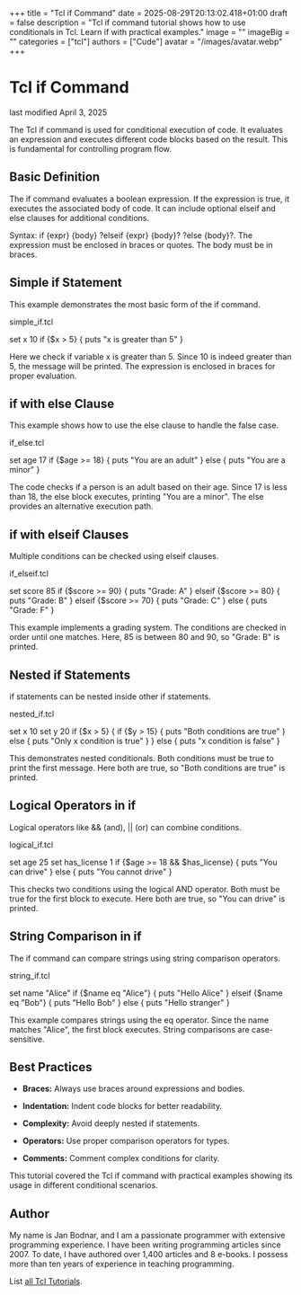 +++
title = "Tcl if Command"
date = 2025-08-29T20:13:02.418+01:00
draft = false
description = "Tcl if command tutorial shows how to use conditionals in Tcl. Learn if with practical examples."
image = ""
imageBig = ""
categories = ["tcl"]
authors = ["Cude"]
avatar = "/images/avatar.webp"
+++

# Tcl if Command

last modified April 3, 2025

The Tcl if command is used for conditional execution of code. It
evaluates an expression and executes different code blocks based on the result.
This is fundamental for controlling program flow.

## Basic Definition

The if command evaluates a boolean expression. If the expression is
true, it executes the associated body of code. It can include optional elseif
and else clauses for additional conditions.

Syntax: if {expr} {body} ?elseif {expr} {body}? ?else {body}?. The
expression must be enclosed in braces or quotes. The body must be in braces.

## Simple if Statement

This example demonstrates the most basic form of the if command.

simple_if.tcl
  

set x 10
if {$x &gt; 5} {
    puts "x is greater than 5"
}

Here we check if variable x is greater than 5. Since 10 is indeed
greater than 5, the message will be printed. The expression is enclosed in braces
for proper evaluation.

## if with else Clause

This example shows how to use the else clause to handle the false case.

if_else.tcl
  

set age 17
if {$age &gt;= 18} {
    puts "You are an adult"
} else {
    puts "You are a minor"
}

The code checks if a person is an adult based on their age. Since 17 is less than
18, the else block executes, printing "You are a minor". The else
provides an alternative execution path.

## if with elseif Clauses

Multiple conditions can be checked using elseif clauses.

if_elseif.tcl
  

set score 85
if {$score &gt;= 90} {
    puts "Grade: A"
} elseif {$score &gt;= 80} {
    puts "Grade: B"
} elseif {$score &gt;= 70} {
    puts "Grade: C"
} else {
    puts "Grade: F"
}

This example implements a grading system. The conditions are checked in order
until one matches. Here, 85 is between 80 and 90, so "Grade: B" is printed.

## Nested if Statements

if statements can be nested inside other if statements.

nested_if.tcl
  

set x 10
set y 20
if {$x &gt; 5} {
    if {$y &gt; 15} {
        puts "Both conditions are true"
    } else {
        puts "Only x condition is true"
    }
} else {
    puts "x condition is false"
}

This demonstrates nested conditionals. Both conditions must be true to print the
first message. Here both are true, so "Both conditions are true" is printed.

## Logical Operators in if

Logical operators like &amp;&amp; (and), || (or) can combine conditions.

logical_if.tcl
  

set age 25
set has_license 1
if {$age &gt;= 18 &amp;&amp; $has_license} {
    puts "You can drive"
} else {
    puts "You cannot drive"
}

This checks two conditions using the logical AND operator. Both must be true for
the first block to execute. Here both are true, so "You can drive" is printed.

## String Comparison in if

The if command can compare strings using string comparison operators.

string_if.tcl
  

set name "Alice"
if {$name eq "Alice"} {
    puts "Hello Alice"
} elseif {$name eq "Bob"} {
    puts "Hello Bob"
} else {
    puts "Hello stranger"
}

This example compares strings using the eq operator. Since the name
matches "Alice", the first block executes. String comparisons are case-sensitive.

## Best Practices

- **Braces:** Always use braces around expressions and bodies.

- **Indentation:** Indent code blocks for better readability.

- **Complexity:** Avoid deeply nested if statements.

- **Operators:** Use proper comparison operators for types.

- **Comments:** Comment complex conditions for clarity.

 

This tutorial covered the Tcl if command with practical
examples showing its usage in different conditional scenarios.

## Author

My name is Jan Bodnar, and I am a passionate programmer with extensive
programming experience. I have been writing programming articles since 2007.
To date, I have authored over 1,400 articles and 8 e-books. I possess more
than ten years of experience in teaching programming.

List [all Tcl Tutorials](/tcl/).